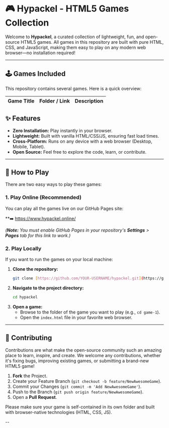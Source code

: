 # 🎮 Hypackel - HTML5 Games Collection

Welcome to **Hypackel**, a curated collection of lightweight, fun, and open-source HTML5 games. All games in this repository are built with pure HTML, CSS, and JavaScript, making them easy to play on any modern web browser—no installation required!



---

## 🕹️ Games Included

This repository contains several games. Here is a quick overview:

| Game Title | Folder / Link | Description |
| :--- | :--- | :--- |

## ✨ Features

* **Zero Installation:** Play instantly in your browser.
* **Lightweight:** Built with vanilla HTML/CSS/JS, ensuring fast load times.
* **Cross-Platform:** Runs on any device with a web browser (Desktop, Mobile, Tablet).
* **Open Source:** Feel free to explore the code, learn, or contribute.

---

## 🚀 How to Play

There are two easy ways to play these games:

### 1. Play Online (Recommended)

You can play all the games live on our GitHub Pages site:

**➡️ https://www.hypackel.online/

*(**Note:** You must enable GitHub Pages in your repository's **Settings** > **Pages** tab for this link to work.)*

### 2. Play Locally

If you want to run the games on your local machine:

1.  **Clone the repository:**
    ```bash
    git clone [https://github.com/YOUR-USERNAME/hypackel.git](https://github.com/YOUR-USERNAME/hypackel.git)
    ```
2.  **Navigate to the project directory:**
    ```bash
    cd hypackel
    ```
3.  **Open a game:**
    * Browse to the folder of the game you want to play (e.g., `cd game-1`).
    * Open the `index.html` file in your favorite web browser.

---

## 🤝 Contributing

Contributions are what make the open-source community such an amazing place to learn, inspire, and create. We welcome any contributions, whether it's fixing bugs, improving existing games, or submitting a brand-new HTML5 game!

1.  **Fork** the Project.
2.  Create your Feature Branch (`git checkout -b feature/NewAwesomeGame`).
3.  Commit your Changes (`git commit -m 'Add NewAwesomeGame'`).
4.  Push to the Branch (`git push origin feature/NewAwesomeGame`).
5.  Open a **Pull Request**.

Please make sure your game is self-contained in its own folder and built with browser-native technologies (HTML, CSS, JS).

--

